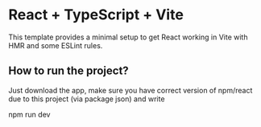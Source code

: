 # React + TypeScript + Vite

This template provides a minimal setup to get React working in Vite with HMR and some ESLint rules.

## How to run the project?

Just download the app, make sure you have correct version of npm/react due to this project (via package json)
and write

npm run dev

